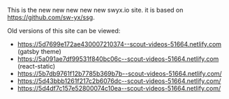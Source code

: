 This is the new new new new new swyx.io site. it is based on https://github.com/sw-yx/ssg.

Old versions of this site can be viewed:

- https://5d7699e172ae430007210374--scout-videos-51664.netlify.com (gatsby theme)
- https://5a091ae7df99531f840bc06c--scout-videos-51664.netlify.com (react-static)
- https://5b7db9761f12b7785b369b7b--scout-videos-51664.netlify.com/
- https://5d43bbb1261f217c2b6076dc--scout-videos-51664.netlify.com/
- https://5d4df7c157e52800074c10ea--scout-videos-51664.netlify.com/
